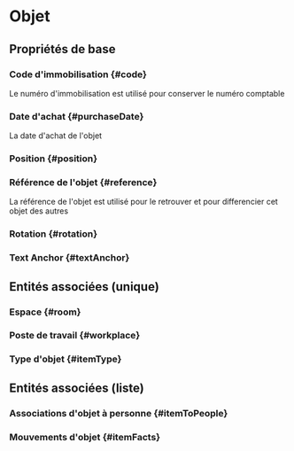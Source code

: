 # Objet



## Propriétés de base

### Code d'immobilisation {#code}
        
Le numéro d'immobilisation est utilisé pour conserver le numéro comptable
### Date d'achat {#purchaseDate}
        
La date d'achat de l'objet
### Position {#position}
        

### Référence de l'objet {#reference}
        
La référence de l'objet est utilisé pour le retrouver et pour differencier cet objet des autres
### Rotation {#rotation}
        

### Text Anchor {#textAnchor}
        


## Entités associées (unique)

### Espace {#room}
        

### Poste de travail {#workplace}
        

### Type d'objet {#itemType}
        


## Entités associées (liste)

### Associations d'objet à personne {#itemToPeople}
        

### Mouvements d'objet {#itemFacts}
        




<!--- THIS FILE IS GENERATED PLEASE DO NOT EDIT IT DIRECTLY --->
